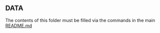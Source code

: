 ## DATA

The contents of this folder must be filled via the commands in the main [README.md](https://github.com/DanH139/ucd/blob/master/Deep%20Learning/Freesound%20Audio%20Tagging/README.md)
